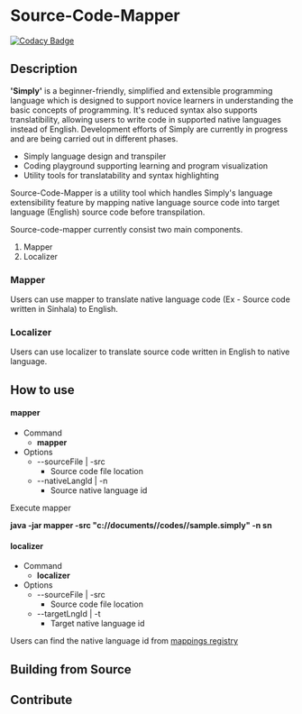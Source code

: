 # Source-Code-Mapper

[![Codacy Badge](https://api.codacy.com/project/badge/Grade/32a0f8c0f3984207b75fb03671354bc2)](https://app.codacy.com/manual/vmbckscc456/Source-Code-Mapper?utm_source=github.com&utm_medium=referral&utm_content=buddhikac96/Source-Code-Mapper&utm_campaign=Badge_Grade_Dashboard)

## Description
**'Simply'** is a beginner-friendly, simplified and extensible programming language which is designed to support novice learners in understanding the basic concepts of programming. It's reduced syntax also supports translatibility, allowing users to write code in supported native languages instead of English. Development efforts of Simply are currently in progress and are being carried out in different phases.
-  Simply language design and transpiler
-  Coding playground supporting learning and program visualization
-  Utility tools for translatability and syntax highlighting

Source-Code-Mapper is a utility tool which handles Simply's language extensibility feature by mapping native language source code into target language (English) source code before transpilation.

Source-code-mapper currently consist two main components.
1. Mapper
2. Localizer

### Mapper

Users can use mapper to translate native language code
(Ex - Source code written in Sinhala) to English.

### Localizer

Users can use localizer to translate source code written in English
to native language.

## How to use

#### mapper

* Command
  * **mapper**
* Options
  * --sourceFile | -src
    * Source code file location
  * --nativeLangId | -n
    * Source native language id

Execute mapper

<b>java -jar mapper -src "c://documents//codes//sample.simply" -n sn</b>

#### localizer

* Command
  * **localizer**
* Options
  * --sourceFile | -src
    * Source code file location
  * --targetLngId | -t
    * Target native language id

Users can find the native language id from [mappings registry](mappings/MappingRegistry.yml)

## Building from Source

## Contribute
